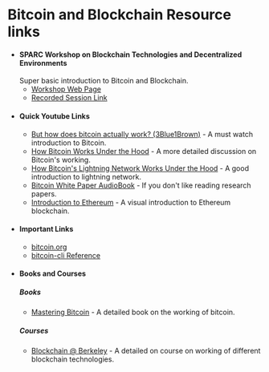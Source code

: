 # Bitcoin and Blockchain Resource links

- #### SPARC Workshop on Blockchain Technologies and Decentralized Environments
    Super basic introduction to Bitcoin and Blockchain.
    - [Workshop Web Page](https://www.iitg.ac.in/johnjose/sparc4.html)
    - [Recorded Session Link](https://www.youtube.com/playlist?list=PLdgbVzP_cGGmavuJBgVwhdUdjfn6pnihl)
- #### Quick Youtube Links
    - [But how does bitcoin actually work? (3Blue1Brown)](https://www.youtube.com/watch?v=bBC-nXj3Ng4) - A must watch introduction to Bitcoin.
    - [How Bitcoin Works Under the Hood](https://www.youtube.com/watch?v=Lx9zgZCMqXE) - A more detailed discussion on Bitcoin's working.
    - [How Bitcoin's Lightning Network Works Under the Hood](https://www.youtube.com/watch?v=yKdK-7AtAMQ) - A good introduction to lightning network.
    - [Bitcoin White Paper AudioBook](https://www.youtube.com/watch?v=1yYrYCE4i1c) - If you don't like reading research papers.
    - [Introduction to Ethereum](https://eth.build/) - A visual introduction to Ethereum blockchain.
- #### Important Links
    - [bitcoin.org](https://bitcoin.org/en/)
    - [bitcoin-cli Reference](https://github.com/BlockchainCommons/Learning-Bitcoin-from-the-Command-Line)
- #### Books and Courses
    ##### Books
    - [Mastering Bitcoin](https://github.com/bitcoinbook/bitcoinbook) - A detailed book on the working of bitcoin.
    ##### Courses
    - [Blockchain @ Berkeley](https://www.youtube.com/playlist?list=PLSONl1AVlZNU0QTGpbgEQXKHcmgYz-ddT) - A detailed on course on working of different blockchain technologies.
